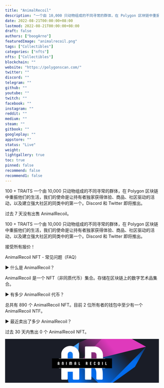 ```yaml
---
title: "AnimalRecoil"
description: "一个由 10,000 只动物组成的不同寻常的群体，在 Polygon 区块链中重振他们的生活，我们的使命是让持有者独家获得体验、商品、社区驱动的活动，以及建立强大社区的同类中的第一个。Discord 和 Twitter 即将推出。"
date: 2022-08-21T00:00:00+08:00
lastmod: 2022-08-21T00:00:00+08:00
draft: false
authors: ["boogArno"]
featuredImage: "animalrecoil.png"
tags: ["Collectibles"]
categories: ["nfts"]
nfts: ["Collectibles"]
blockchain: ""
website: "https://polygonscan.com/"
twitter: ""
discord: ""
telegram: ""
github: ""
youtube: ""
twitch: ""
facebook: ""
instagram: ""
reddit: ""
medium: ""
steam: ""
gitbook: ""
googleplay: ""
appstore: ""
status: "Live"
weight: 
lightgallery: true
toc: true
pinned: false
recommend: false
recommend1: false
---
```

100 + TRAITS
一个由 10,000 只动物组成的不同寻常的群体，在 Polygon 区块链中重振他们的生活，我们的使命是让持有者独家获得体验、商品、社区驱动的活动，以及建立强大社区的同类中的第一个。Discord 和 Twitter 即将推出。

过去 7 天没有出售 AnimalRecoil。

100 + TRAITS
一个由 10,000 只动物组成的不同寻常的群体，在 Polygon 区块链中重振他们的生活，我们的使命是让持有者独家获得体验、商品、社区驱动的活动，以及建立强大社区的同类中的第一个。Discord 和 Twitter 即将推出。

接受所有报价！

AnimalRecoil NFT - 常见问题（FAQ）

▶ 什么是 AnimalRecoil？

AnimalRecoil 是一个 NFT（非同质代币）集合。存储在区块链上的数字艺术品集合。

▶ 有多少 AnimalRecoil 代币？

总共有 890 个 AnimalRecoil NFT。目前 2 位所有者的钱包中至少有一个 AnimalRecoil NTF。

▶ 最近卖出了多少 AnimalRecoil？

过去 30 天内售出 0 个 AnimalRecoil NFT。

![unnamed](unnamed.png)